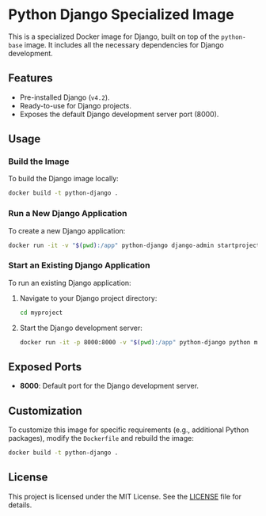 
# Python Django Specialized Image

This is a specialized Docker image for Django, built on top of the `python-base` image. It includes all the necessary dependencies for Django development.

## Features
- Pre-installed Django (`v4.2`).
- Ready-to-use for Django projects.
- Exposes the default Django development server port (8000).

## Usage

### Build the Image
To build the Django image locally:
```bash
docker build -t python-django .
```

### Run a New Django Application
To create a new Django application:
```bash
docker run -it -v "$(pwd):/app" python-django django-admin startproject myproject
```

### Start an Existing Django Application
To run an existing Django application:
1. Navigate to your Django project directory:
   ```bash
   cd myproject
   ```
2. Start the Django development server:
   ```bash
   docker run -it -p 8000:8000 -v "$(pwd):/app" python-django python manage.py runserver 0.0.0.0:8000
   ```

## Exposed Ports
- **8000**: Default port for the Django development server.

## Customization
To customize this image for specific requirements (e.g., additional Python packages), modify the `Dockerfile` and rebuild the image:
```bash
docker build -t python-django .
```

## License
This project is licensed under the MIT License. See the [LICENSE](../LICENSE) file for details.
